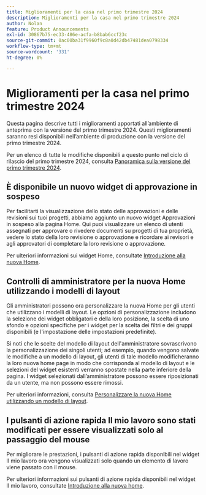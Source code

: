 ```yaml
---
title: Miglioramenti per la casa nel primo trimestre 2024
description: Miglioramenti per la casa nel primo trimestre 2024
author: Nolan
feature: Product Announcements
exl-id: 30867b75-ec33-486e-acfa-b8bab6ccf23c
source-git-commit: 0ac00ba31f9960f9c8a0d42db47481dea0798334
workflow-type: tm+mt
source-wordcount: '331'
ht-degree: 0%

---
```


# Miglioramenti per la casa nel primo trimestre 2024

Questa pagina descrive tutti i miglioramenti apportati all’ambiente di anteprima con la versione del primo trimestre 2024. Questi miglioramenti saranno resi disponibili nell’ambiente di produzione con la versione del primo trimestre 2024.

Per un elenco di tutte le modifiche disponibili a questo punto nel ciclo di rilascio del primo trimestre 2024, consulta [Panoramica sulla versione del primo trimestre 2024](/help/quicksilver/product-announcements/product-releases/24-q1-release-activity/24-q1-release-overview.md).

## È disponibile un nuovo widget di approvazione in sospeso

Per facilitarti la visualizzazione dello stato delle approvazioni e delle revisioni sui tuoi progetti, abbiamo aggiunto un nuovo widget Approvazioni in sospeso alla pagina Home. Qui puoi visualizzare un elenco di utenti assegnati per approvare o rivedere documenti su progetti di tua proprietà, vedere lo stato della loro revisione o approvazione e ricordare ai revisori e agli approvatori di completare la loro revisione o approvazione.

Per ulteriori informazioni sui widget Home, consultate [Introduzione alla nuova Home](/help/quicksilver/workfront-basics/using-home/new-home/get-started-with-new-home.md).

## Controlli di amministratore per la nuova Home utilizzando i modelli di layout

Gli amministratori possono ora personalizzare la nuova Home per gli utenti che utilizzano i modelli di layout. Le opzioni di personalizzazione includono la selezione dei widget obbligatori e della loro posizione, la scelta di uno sfondo e opzioni specifiche per i widget per la scelta dei filtri e dei gruppi disponibili (e l&#39;impostazione delle impostazioni predefinite).

Si noti che le scelte del modello di layout dell&#39;amministratore sovrascrivono la personalizzazione dei singoli utenti; ad esempio, quando vengono salvate le modifiche a un modello di layout, gli utenti di tale modello modificheranno la loro nuova home page in modo che corrisponda al modello di layout e le selezioni del widget esistenti verranno spostate nella parte inferiore della pagina. I widget selezionati dall’amministratore possono essere riposizionati da un utente, ma non possono essere rimossi.

Per ulteriori informazioni, consulta [Personalizzare la nuova Home utilizzando un modello di layout](/help/quicksilver/administration-and-setup/customize-workfront/use-layout-templates/customize-new-home-layout-template.md).

## I pulsanti di azione rapida Il mio lavoro sono stati modificati per essere visualizzati solo al passaggio del mouse

Per migliorare le prestazioni, i pulsanti di azione rapida disponibili nel widget Il mio lavoro ora vengono visualizzati solo quando un elemento di lavoro viene passato con il mouse.

Per ulteriori informazioni sui pulsanti di azione rapida disponibili nel widget Il mio lavoro, consultate [Introduzione alla nuova home](/help/quicksilver/workfront-basics/using-home/new-home/get-started-with-new-home.md).
